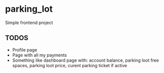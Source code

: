 # parking_lot

Simple frontend project

## TODOS

 - Profile page
 - Page with all my payments
 - Something like dashboard page with: account balance, parking loot free spaces, parking loot price, curent parking ticket if active

